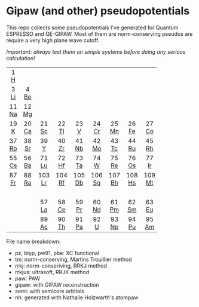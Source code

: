 # Gipaw (and other) pseudopotentials
This repo collects some pseudopotentials I've generated for Quantum ESPRESSO and QE-GIPAW.
Most of them are norm-conserving pseudos are require a very high plane wave cutoff.

*Important: always test them on simple systems before doing any serious calculation!*

<table style="width:80%" border="0" cellpadding="1" cellspacing="2">
<tbody>
<tr align="center">
<td style="width:5%;">1<br><a href="" title="hydrogen">H</a></td>
<td colspan="16" style="width:5%"><br></td>
<td style="width:5%">2<br><a href="" title="helium">He</a></td>
</tr>

<tr align="center">
<td style="width:5%">3<br><a href="" title="lithium">Li</a></td>
<td style="width:5%">4<br><a href="" title="beryllium">Be</a></td>
<td colspan="10" style="width:5%"><br></td>
<td style="width:5%">5<br><a href="" title="boron">B</a></td>
<td style="width:5%">6<br><a href="" title="carbon">C</a></td>
<td style="width:5%">7<br><a href="" title="nitrogen">N</a></td>
<td style="width:5%">8<br><a href="" title="oxygen">O</a></td>
<td style="width:5%">9<br><a href="" title="fluorine">F</a></td>
<td style="width:5%">10<br><a href="" title="neon">Ne</a></td>
</tr>

<tr align="center">
<td style="width:5%">11<br><a href="" title="sodium">Na</a></td>
<td style="width:5%">12<br><a href="" title="magnesium">Mg</a></td>
<td colspan="10" style="width:5%"><br></td>
<td style="width:5%">13<br><a href="./pseudos/13-Al" title="aluminum">Al</a></td>
<td style="width:5%">14<br><a href="" title="silicon">Si</a></td>
<td style="width:5%">15<br><a href="" title="phosphorus">P</a></td>
<td style="width:5%">16<br><a href="" title="sulfur">S</a></td>
<td style="width:5%">17<br><a href="" title="chlorine">Cl</a></td>
<td style="width:5%">18<br><a href="" title="argon">Ar</a></td>
</tr>

<tr align="center">
<td style="width:5%">19<br><a href="" title="potassium">K</a></td>
<td style="width:5%">20<br><a href="" title="calcium">Ca</a></td>
<td style="width:5%">21<br><a href="" title="scandium">Sc</a></td>
<td style="width:5%">22<br><a href="" title="titanium">Ti</a></td>
<td style="width:5%">23<br><a href="" title="vanadium">V</a></td>
<td style="width:5%">24<br><a href="" title="chromium">Cr</a></td>
<td style="width:5%">25<br><a href="" title="manganese">Mn</a></td>
<td style="width:5%">26<br><a href="" title="iron">Fe</a></td>
<td style="width:5%">27<br><a href="" title="cobalt">Co</a></td>
<td style="width:5%">28<br><a href="" title="nickel">Ni</a></td>
<td style="width:5%">29<br><a href="" title="copper">Cu</a></td>
<td style="width:5%">30<br><a href="" title="zinc">Zn</a></td>
<td style="width:5%">31<br><a href="" title="gallium">Ga</a></td>
<td style="width:5%">32<br><a href="" title="germanium">Ge</a></td>
<td style="width:5%">33<br><a href="" title="arsenic">As</a></td>
<td style="width:5%">34<br><a href="" title="selenium">Se</a></td>
<td style="width:5%">35<br><a href="" title="bromine">Br</a></td>
<td style="width:5%">36<br><a href="" title="krypton">Kr</a></td>
</tr>

<tr align="center">
<td style="width:5%">37<br><a href="" title="rubidium">Rb</a></td>
<td style="width:5%">38<br><a href="" title="strontium">Sr</a></td>
<td style="width:5%">39<br><a href="" title="yttrium">Y</a></td>
<td style="width:5%">40<br><a href="" title="zirconium">Zr</a></td>
<td style="width:5%">41<br><a href="" title="niobium">Nb</a></td>
<td style="width:5%">42<br><a href="" title="molybdenum">Mo</a></td>
<td style="width:5%">43<br><a href="" title="technetium">Tc</a></td>
<td style="width:5%">44<br><a href="" title="ruthenium">Ru</a></td>
<td style="width:5%">45<br><a href="" title="rhodium">Rh</a></td>
<td style="width:5%">46<br><a href="" title="palladium">Pd</a></td>
<td style="width:5%">47<br><a href="" title="silver">Ag</a></td>
<td style="width:5%">48<br><a href="" title="cadmium">Cd</a></td>
<td style="width:5%">49<br><a href="" title="indium">In</a></td>
<td style="width:5%">50<br><a href="" title="tin">Sn</a></td>
<td style="width:5%">51<br><a href="" title="antimony">Sb</a></td>
<td style="width:5%">52<br><a href="" title="tellurium">Te</a></td>
<td style="width:5%">53<br><a href="" title="iodine">I</a></td>
<td style="width:5%">54<br><a href="" title="xenon">Xe</a></td>
</tr>

<tr align="center">
<td style="width:5%">55<br><a href="" title="cesium">Cs</a></td>
<td style="width:5%">56<br><a href="" title="barium">Ba</a></td>
<td style="width:5%">71<br><a href="" title="lutetium">Lu</a></td>
<td style="width:5%">72<br><a href="" title="hafnium">Hf</a></td>
<td style="width:5%">73<br><a href="" title="tantalum">Ta</a></td>
<td style="width:5%">74<br><a href="" title="tungsten">W</a></td>
<td style="width:5%">75<br><a href="" title="rhenium">Re</a></td>
<td style="width:5%">76<br><a href="" title="osmium">Os</a></td>
<td style="width:5%">77<br><a href="" title="iridium">Ir</a></td>
<td style="width:5%">78<br><a href="" title="platinum">Pt</a></td>
<td style="width:5%">79<br><a href="" title="gold">Au</a></td>
<td style="width:5%">80<br><a href="" title="mercury">Hg</a></td>
<td style="width:5%">81<br><a href="" title="thallium">Tl</a></td>
<td style="width:5%">82<br><a href="" title="lead">Pb</a></td>
<td style="width:5%">83<br><a href="" title="bismuth">Bi</a></td>
<td style="width:5%">84<br><a href="" title="polonium">Po</a></td>
<td style="width:5%">85<br><a href="" title="astatine">At</a></td>
<td style="width:5%">86<br><a href="" title="radon">Rn</a></td>
</tr>

<tr align="center">
<td style="width:5%">87<br><a href="" title="francium">Fr</a></td>
<td style="width:5%">88<br><a href="" title="radium">Ra</a></td>
<td style="width:5%">103<br><a href="" title="lawrentium">Lr</a></td>
<td style="width:5%">104<br><a href="" title="rutherfordium">Rf</a></td>
<td style="width:5%">105<br><a href="" title="dubnium">Db</a></td>
<td style="width:5%">106<br><a href="" title="seaborgium">Sg</a></td>
<td style="width:5%">107<br><a href="" title="bohrium">Bh</a></td>
<td style="width:5%">108<br><a href="" title="hassium">Hs</a></td>
<td style="width:5%">109<br><a href="" title="meitnerium">Mt</a></td>
<td style="width:5%">110<br><a href="" title="darmstadtium">Ds</a></td>
<td style="width:5%">111<br><a href="" title="roentgenium">Rg</a></td>
<td colspan="7" style="width:5%"><br>
</td>
</tr>

<tr>
<td colspan="18" style="width:5%"><br></td>
</tr>

<tr align="center">
<td colspan="2" style="width:5%"><br></td>
<td style="width:5%">57<br><a href="" title="lanthanum">La</a></td>
<td style="width:5%">58<br><a href="" title="cerium">Ce</a></td>
<td style="width:5%">59<br><a href="" title="praseodymium">Pr</a></td>
<td style="width:5%">60<br><a href="" title="neodymium">Nd</a></td>
<td style="width:5%">61<br><a href="" title="promethium">Pm</a></td>
<td style="width:5%">62<br><a href="" title="samarium">Sm</a></td>
<td style="width:5%">63<br><a href="" title="europium">Eu</a></td>
<td style="width:5%">64<br><a href="" title="gadolinium">Gd</a></td>
<td style="width:5%">65<br><a href="" title="terbium">Tb</a></td>
<td style="width:5%">66<br><a href="" title="dysprosium">Dy</a></td>
<td style="width:5%">67<br><a href="" title="holmium">Ho</a></td>
<td style="width:5%">68<br><a href="" title="erbium">Er</a></td>
<td style="width:5%">69<br><a href="" title="thulium">Tm</a></td>
<td style="width:5%">70<br><a href="" title="ytterbium">Yb</a></td>
</tr>

<tr align="center">
<td colspan="2" style="width:5%"><br></td>
<td style="width:5%">89<br><a href="" title="actinium">Ac</a></td>
<td style="width:5%">90<br><a href="" title="thorium">Th</a></td>
<td style="width:5%">91<br><a href="" title="protactinium">Pa</a></td>
<td style="width:5%">92<br><a href="" title="uranium">U</a></td>
<td style="width:5%">93<br><a href="" title="neptunium">Np</a></td>
<td style="width:5%">94<br><a href="" title="plutonium">Pu</a></td>
<td style="width:5%">95<br><a href="" title="americium">Am</a></td>
<td style="width:5%">96<br><a href="" title="curium">Cm</a></td>
<td style="width:5%">97<br><a href="" title="berkelium">Bk</a></td>
<td style="width:5%">98<br><a href="" title="californium">Cf</a></td>
<td style="width:5%">99<br><a href="" title="einsteinium">Es</a></td>
<td style="width:5%">100<br><a href="" title="fermium">Fm</a></td>
<td style="width:5%">101<br><a href="" title="mendelevium">Md</a></td>
<td style="width:5%">102<br><a href="" title="nobelium">No</a></td>
</tr>
</tbody>
</table>

File name breakdown:
* pz, blyp, pw91, pbe: XC functional
* tm: norm-conserving, Martins Trouillier method
* rrkj: norm-conseriving, RRKJ method
*  rrkjus: ultrasoft, RRJK method
* paw: PAW
* gipaw: with GIPAW reconstruction
* semi: with semicore orbitals
* nh: generated with Nathalie Holzwarth's atompaw
